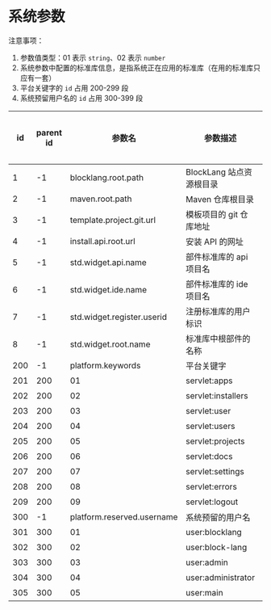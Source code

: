 # 系统参数

注意事项：

1. 参数值类型：01 表示 `string`、02 表示 `number`
2. 系统参数中配置的标准库信息，是指系统正在应用的标准库（在用的标准库只应有一套）
3. 平台关键字的 `id` 占用 200-299 段
4. 系统预留用户名的 `id` 占用 300-399 段

| id  | parent id | 参数名                     | 参数描述                 | 参数值                                               | 参数值类型 | 是否生效 |
| --- | --------- | -------------------------- | ------------------------ | ---------------------------------------------------- | ---------- | -------- |
| 1   | -1        | blocklang.root.path        | BlockLang 站点资源根目录 | /home/blocklang/data                                 | `string`   | 是       |
| 2   | -1        | maven.root.path            | Maven 仓库根目录         | /root/.m2                                            | `string`   | 是       |
| 3   | -1        | template.project.git.url   | 模板项目的 git 仓库地址  | <https://gitee.com/blocklang/blocklang-template.git> | `string`   | 是       |
| 4   | -1        | install.api.root.url       | 安装 API 的网址          | <https://blocklang.com>                              | `string`   | 是       |
| 5   | -1        | std.widget.api.name        | 部件标准库的 api 项目名  | std-api-widget                                       | `string`   | 是       |
| 6   | -1        | std.widget.ide.name        | 部件标准库的 ide 项目名  | std-ide-widget                                       | `string`   | 是       |
| 7   | -1        | std.widget.register.userid | 注册标准库的用户标识     | 1                                                    | `number`   | 是       |
| 8   | -1        | std.widget.root.name       | 标准库中根部件的名称     | Page                                                 | `string`   | 是       |
| 200 | -1        | platform.keywords          | 平台关键字               | platform.keywords                                    | `string`   | 是       |
| 201 | 200       | 01                         | servlet:apps             | apps                                                 | `string`   | 是       |
| 202 | 200       | 02                         | servlet:installers       | installers                                           | `string`   | 是       |
| 203 | 200       | 03                         | servlet:user             | user                                                 | `string`   | 是       |
| 204 | 200       | 04                         | servlet:users            | users                                                | `string`   | 是       |
| 205 | 200       | 05                         | servlet:projects         | projects                                             | `string`   | 是       |
| 206 | 200       | 06                         | servlet:docs             | docs                                                 | `string`   | 是       |
| 207 | 200       | 07                         | servlet:settings         | settings                                             | `string`   | 是       |
| 208 | 200       | 08                         | servlet:errors           | errors                                               | `string`   | 是       |
| 209 | 200       | 09                         | servlet:logout           | logout                                               | `string`   | 是       |
| 300 | -1        | platform.reserved.username | 系统预留的用户名         | platform.reserved.username                           | `string`   | 是       |
| 301 | 300       | 01                         | user:blocklang           | blocklang                                            | `string`   | 是       |
| 302 | 300       | 02                         | user:block-lang          | block-lang                                           | `string`   | 是       |
| 303 | 300       | 03                         | user:admin               | admin                                                | `string`   | 是       |
| 304 | 300       | 04                         | user:administrator       | administrator                                        | `string`   | 是       |
| 305 | 300       | 05                         | user:main                | main                                                 | `string`   | 是       |
